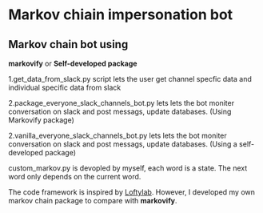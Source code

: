 # Markov chiain impersonation bot

## Markov chain bot using
**markovify** or **Self-developed package**

 1.get_data_from_slack.py script lets the user get channel specfic data and individual specific data from slack

 2.package_everyone_slack_channels_bot.py lets lets the bot moniter conversation on slack and post messags, update databases. (Using Markovify package)
 
 2.vanilla_everyone_slack_channels_bot.py lets lets the bot moniter conversation on slack and post messags, update databases.
 (Using a self-developed package)

custom_markov.py is devopled by myself, each word is a state. The next word only depends on the current word. 

The code framework is inspired by [Loftylab](https://hirelofty.com/blog/how-build-slack-bot-mimics-your-colleague/). However, I developed my own markov chain package to compare with **markovify**. 
